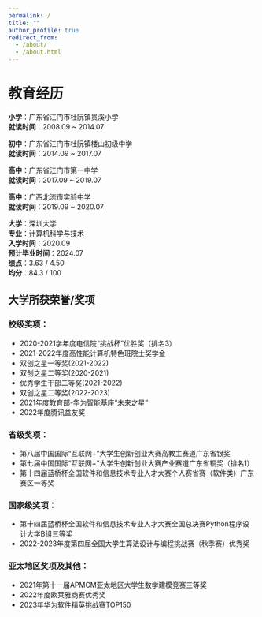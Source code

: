 ```yaml
---
permalink: /
title: ""
author_profile: true
redirect_from: 
  - /about/
  - /about.html
---
```


# 教育经历

**小学**：广东省江门市杜阮镇贯溪小学    
**就读时间**：2008.09 ~ 2014.07 

**初中**：广东省江门市杜阮镇楼山初级中学    
**就读时间**：2014.09 ~ 2017.07

**高中**：广东省江门市第一中学   
**就读时间**：2017.09 ~ 2019.07 

**高中**：广西北流市实验中学   
**就读时间**：2019.09 ~ 2020.07 

**大学**：深圳大学  
**专业**：计算机科学与技术  
**入学时间**：2020.09  
**预计毕业时间**：2024.07<br>
**绩点**：3.63 / 4.50<br>
**均分**：84.3 / 100
 
## 大学所获荣誉/奖项

### 校级奖项：
- 2020-2021学年度电信院“挑战杯”优胜奖（排名3）
- 2021-2022年度高性能计算机特色班院士奖学金
- 双创之星一等奖(2021-2022)
- 双创之星二等奖(2020-2021)
- 优秀学生干部二等奖(2021-2022)
- 双创之星二等奖(2022-2023)
- 2021年度教育部-华为智能基座“未来之星”
- 2022年度腾讯益友奖

### 省级奖项：
- 第八届中国国际“互联网+”大学生创新创业大赛高教主赛道广东省银奖
- 第七届中国国际“互联网+”大学生创新创业大赛产业赛道广东省铜奖（排名1）
- 第十四届蓝桥杯全国软件和信息技术专业人才大赛个人赛省赛（软件类）广东赛区一等奖

### 国家级奖项：
- 第十四届蓝桥杯全国软件和信息技术专业人才大赛全国总决赛Python程序设计大学B组三等奖
- 2022-2023年度第四届全国大学生算法设计与编程挑战赛（秋季赛）优秀奖

### 亚太地区奖项及其他：
- 2021年第十一届APMCM亚太地区大学生数学建模竞赛三等奖
- 2022年度欧莱雅商赛优秀奖
- 2023年华为软件精英挑战赛TOP150

